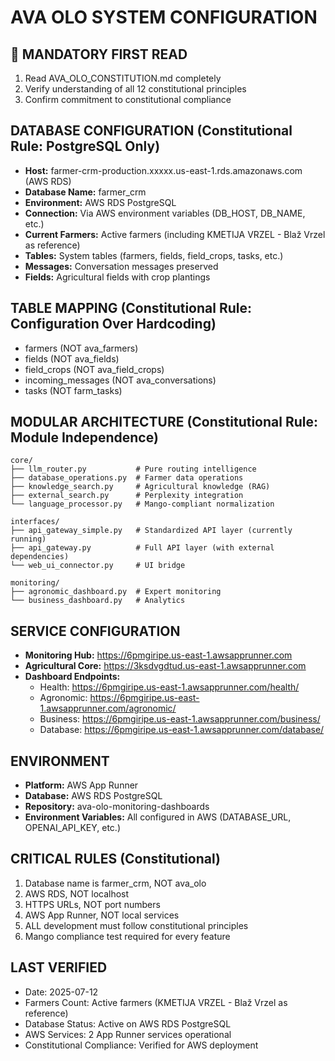 # AVA OLO SYSTEM CONFIGURATION

## 📜 MANDATORY FIRST READ
1. Read AVA_OLO_CONSTITUTION.md completely
2. Verify understanding of all 12 constitutional principles
3. Confirm commitment to constitutional compliance

## DATABASE CONFIGURATION (Constitutional Rule: PostgreSQL Only)
- **Host:** farmer-crm-production.xxxxx.us-east-1.rds.amazonaws.com (AWS RDS)
- **Database Name:** farmer_crm 
- **Environment:** AWS RDS PostgreSQL
- **Connection:** Via AWS environment variables (DB_HOST, DB_NAME, etc.)
- **Current Farmers:** Active farmers (including KMETIJA VRZEL - Blaž Vrzel as reference)
- **Tables:** System tables (farmers, fields, field_crops, tasks, etc.)
- **Messages:** Conversation messages preserved
- **Fields:** Agricultural fields with crop plantings

## TABLE MAPPING (Constitutional Rule: Configuration Over Hardcoding)
- farmers (NOT ava_farmers)
- fields (NOT ava_fields)
- field_crops (NOT ava_field_crops)  
- incoming_messages (NOT ava_conversations)
- tasks (NOT farm_tasks)

## MODULAR ARCHITECTURE (Constitutional Rule: Module Independence)
```
core/
├── llm_router.py           # Pure routing intelligence
├── database_operations.py  # Farmer data operations
├── knowledge_search.py     # Agricultural knowledge (RAG)
├── external_search.py      # Perplexity integration
└── language_processor.py   # Mango-compliant normalization

interfaces/
├── api_gateway_simple.py   # Standardized API layer (currently running)
├── api_gateway.py          # Full API layer (with external dependencies)
└── web_ui_connector.py     # UI bridge

monitoring/
├── agronomic_dashboard.py  # Expert monitoring
└── business_dashboard.py   # Analytics
```

## SERVICE CONFIGURATION
- **Monitoring Hub:** https://6pmgiripe.us-east-1.awsapprunner.com
- **Agricultural Core:** https://3ksdvgdtud.us-east-1.awsapprunner.com
- **Dashboard Endpoints:**
  - Health: https://6pmgiripe.us-east-1.awsapprunner.com/health/
  - Agronomic: https://6pmgiripe.us-east-1.awsapprunner.com/agronomic/
  - Business: https://6pmgiripe.us-east-1.awsapprunner.com/business/
  - Database: https://6pmgiripe.us-east-1.awsapprunner.com/database/

## ENVIRONMENT
- **Platform:** AWS App Runner
- **Database:** AWS RDS PostgreSQL
- **Repository:** ava-olo-monitoring-dashboards
- **Environment Variables:** All configured in AWS (DATABASE_URL, OPENAI_API_KEY, etc.)

## CRITICAL RULES (Constitutional)
1. Database name is farmer_crm, NOT ava_olo
2. AWS RDS, NOT localhost
3. HTTPS URLs, NOT port numbers
4. AWS App Runner, NOT local services
5. ALL development must follow constitutional principles
6. Mango compliance test required for every feature

## LAST VERIFIED
- Date: 2025-07-12
- Farmers Count: Active farmers (KMETIJA VRZEL - Blaž Vrzel as reference)
- Database Status: Active on AWS RDS PostgreSQL
- AWS Services: 2 App Runner services operational
- Constitutional Compliance: Verified for AWS deployment